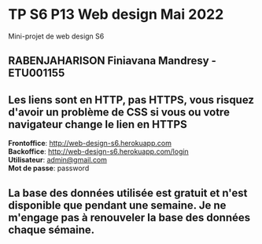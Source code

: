 # TP S6 P13 Web design Mai 2022

Mini-projet de web design S6

## RABENJAHARISON Finiavana Mandresy - ETU001155

## Les liens sont en HTTP, pas HTTPS, vous risquez d'avoir un problème de CSS si vous ou votre navigateur change le lien en HTTPS 

**Frontoffice**: http://web-design-s6.herokuapp.com<br />
**Backoffice**: http://web-design-s6.herokuapp.com/login<br />
**Utilisateur**: admin@gmail.com<br />
**Mot de passe**: password<br />

## La base des données utilisée est gratuit et n'est disponible que pendant une semaine. Je ne m'engage pas à renouveler la base des données chaque sémaine.
